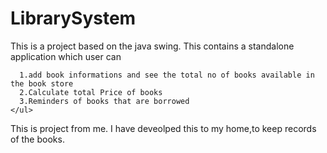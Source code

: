 # LibrarySystem

This is a project based on the java swing. This contains a standalone application which user can 

      1.add book informations and see the total no of books available in the book store
      2.Calculate total Price of books
      3.Reminders of books that are borrowed
    </ul>
This is project from me. I have deveolped this to my home,to keep records of the books.    
